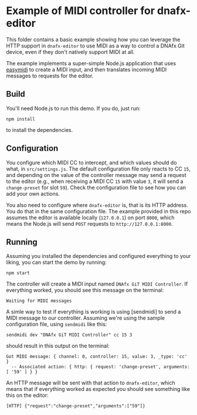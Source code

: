 Example of MIDI controller for dnafx-editor
===========================================

This folder contains a basic example showing how you can leverage the HTTP support in `dnafx-editor` to use MIDI as a way to control a DNAfx Git device, even if they don't natively support MIDI at all.

The example implements a super-simple Node.js application that uses [easymidi](https://www.npmjs.com/package/easymidi) to create a MIDI input, and then translates incoming MIDI messages to requests for the editor.

## Build

You'll need Node.js to run this demo. If you do, just run:

	npm install

to install the dependencies.

## Configuration

You configure which MIDI CC to intercept, and which values should do what, in `src/settings.js`. The default configuration file only reacts to CC `15`, and depending on the value of the controller message may send a request to the editor (e.g., when receiving a MIDI CC `15` with value `3`, it will send a `change-preset` for slot `59`). Check the configuration file to see how you can add your own actions.

You also need to configure where `dnafx-editor` is, that is its HTTP address. You do that in the same configuration file. The example provided in this repo assumes the editor is available locally (`127.0.0.1`) on port `8000`, which means the Node.js will send `POST` requests to `http://127.0.0.1:8000`.

## Running

Assuming you installed the dependencies and configured everything to your liking, you can start the demo by running:

	npm start

The controller will create a MIDI input named `DNAfx GiT MIDI Controller`. If everything worked, you should see this message on the terminal:

	Waiting for MIDI messages

A simle way to test if everything is working is using [sendmidi] to send a MIDI message to our controller. Assuming we're using the sample configuration file, using `sendmidi` like this:

	sendmidi dev "DNAfx GiT MIDI Controller" cc 15 3

should result in this output on the terminal:

	Got MIDI message: { channel: 0, controller: 15, value: 3, _type: 'cc' }
	  -- Associated action: { http: { request: 'change-preset', arguments: [ '59' ] } }

An HTTP message will be sent with that action to `dnafx-editor`, which means that if everything worked as expected you should see something like this on the editor:

	[HTTP] {"request":"change-preset","arguments":["59"]}
